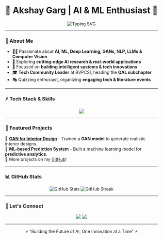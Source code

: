 <h1 align="center">🚀 Akshay Garg | AI & ML Enthusiast 🚀</h1>

<p align="center">
  <img src="https://readme-typing-svg.herokuapp.com?font=Orbitron&size=25&color=00F7FF&center=true&vCenter=true&width=600&height=40&lines=Transforming+AI+Innovations+into+Reality;Machine+Learning+%7C+Deep+Learning+%7C+Computer+Vision;Exploring+GANs%2C+LLMs%2C+and+NLP;Tech+Community+Leader+at+BVPCSI;Building+the+Future+of+AI" alt="Typing SVG" />
</p>

---

### 🌌 About Me

- 👨‍💻 Passionate about **AI, ML, Deep Learning, GANs, NLP, LLMs & Computer Vision**  
- 🚀 Exploring **cutting-edge AI research & real-world applications**  
- 🎯 Focused on **building intelligent systems & tech innovations**  
- 🎓 **Tech Community Leader** at BVPCSI, heading the **QAL subchapter**  
- 🎭 Quizzing enthusiast, organizing **engaging tech & literature events**  

---

### ⚡ Tech Stack & Skills
<p align="center">
  <img src="https://skillicons.dev/icons?i=python,tensorflow,pytorch,keras,streamlit,firebase,cpp,git,github,mysql,linux,html,css,js" />
</p>

---

### 🚀 Featured Projects

🔹 [**GAN for Interior Design**](https://github.com/akshay-garg/GAN-Interior-Design) - Trained a **GAN model** to generate realistic interior designs.  
🔹 [**ML-based Prediction System**](https://github.com/akshay-garg/ML-Prediction) - Built a machine learning model for **predictive analytics**.  
🔹 More projects on my [GitHub](https://github.com/akshay-garg)!

---

### 📊 GitHub Stats
<p align="center">
  <img src="https://github-readme-stats.vercel.app/api?username=akshay-garg&show_icons=true&theme=radical" alt="GitHub Stats" />
  <img src="https://github-readme-streak-stats.herokuapp.com/?user=akshay-garg&theme=radical" alt="GitHub Streak" />
</p>

---

### 🎯 Let's Connect
<p align="center">
  <a href="[https://www.linkedin.com/in/akshay-garg]"><img src="https://img.shields.io/badge/LinkedIn-0077B5?style=for-the-badge&logo=linkedin&logoColor=white"></a>
  <a href="mailto:your-email@example.com"><img src="https://img.shields.io/badge/Email-D14836?style=for-the-badge&logo=gmail&logoColor=white"></a>
</p>

---

<p align="center">⚡ "Building the Future of AI, One Innovation at a Time" ⚡</p>
